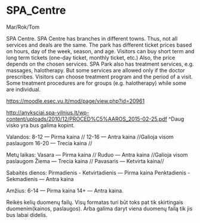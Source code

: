 # SPA_Centre
Mar/Rok/Tom

SPA Centre. SPA Centre has branches in different towns. Thus, not all services and deals are the same. The park has different ticket prices based on hours, day of the week, season, and age. Visitors can buy short term and long term tickets (one-day ticket, monthly ticket, etc.) Also, the price depends on the chosen services. SPA Park also has treatment services, e.g. massages, halotherapy. But some services are allowed only if the doctor prescribes. Visitors can choose treatment program and the period of a visit. Some treatment procedures are for groups (e.g. halotherapy) while some are individual.

https://moodle.esec.vu.lt/mod/page/view.php?id=20961


http://anyksciai.spa-vilnius.lt/wp-content/uploads/2010/12/PROCED%C5%AAROS_2015-02-25.pdf 
^Daug visko yra bus galima kopint.

Valandos:
8-12 — Pirma kaina        //
12-16 — Antra kaina       //Galioja visom paslaugom
16-20 — Trecia kaina      //

Metų laikas:
Vasara — Pirma kaina      //
Ruduo — Antra kaina       //Galioja visom paslaugom
Žiema — Trecia kaina      //
Pavasaris — Ketvirta kaina//

Sabaitės dienos:
Pirmadienis - Ketvirtadienis — Pirma kaina
Penktadienis - Sekmadienis — Antra kaina

Amžius:
6-14 — Pirma kaina
14+ — Antra kaina.

Reikės kelių duomenų failų. Visų formatas turi būt toks pat tik skirtingais duomenim(kainos, paslaugos).
Arba galima daryt viena duomenų failą tik jis bus labai didelis.
